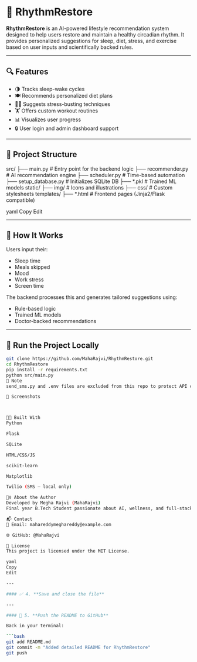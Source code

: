 # 🌙 RhythmRestore

**RhythmRestore** is an AI-powered lifestyle recommendation system designed to help users restore and maintain a healthy circadian rhythm. It provides personalized suggestions for sleep, diet, stress, and exercise based on user inputs and scientifically backed rules.

---

## 🔍 Features

- 🌗 Tracks sleep-wake cycles
- 🍽️ Recommends personalized diet plans
- 🧘‍♀️ Suggests stress-busting techniques
- 🏋️ Offers custom workout routines
- 📊 Visualizes user progress
- 🔒 User login and admin dashboard support

---

## 📁 Project Structure

src/
├── main.py # Entry point for the backend logic
├── recommender.py # AI recommendation engine
├── scheduler.py # Time-based automation
├── setup_database.py # Initializes SQLite DB
├── *.pkl # Trained ML models
static/
├── img/ # Icons and illustrations
├── css/ # Custom stylesheets
templates/
├── *.html # Frontend pages (Jinja2/Flask compatible)

yaml
Copy
Edit

---

## 🧠 How It Works

Users input their:
- Sleep time
- Meals skipped
- Mood
- Work stress
- Screen time

The backend processes this and generates tailored suggestions using:
- Rule-based logic
- Trained ML models
- Doctor-backed recommendations

---

## 🚀 Run the Project Locally

```bash
git clone https://github.com/MahaRajvi/RhythmRestore.git
cd RhythmRestore
pip install -r requirements.txt
python src/main.py
🔐 Note
send_sms.py and .env files are excluded from this repo to protect API credentials. Be sure to configure your environment variables locally.

📸 Screenshots



👩‍💻 Built With
Python

Flask

SQLite

HTML/CSS/JS

scikit-learn

Matplotlib

Twilio (SMS – local only)

🙋‍♀️ About the Author
Developed by Megha Rajvi (MahaRajvi)
Final year B.Tech Student passionate about AI, wellness, and full-stack development.

📬 Contact
📧 Email: mahareddymeghareddy@example.com

🌐 GitHub: @MahaRajvi

📄 License
This project is licensed under the MIT License.

yaml
Copy
Edit

---

#### ✅ 4. **Save and close the file**

---

#### 🚀 5. **Push the README to GitHub**

Back in your terminal:

```bash
git add README.md
git commit -m "Added detailed README for RhythmRestore"
git push
